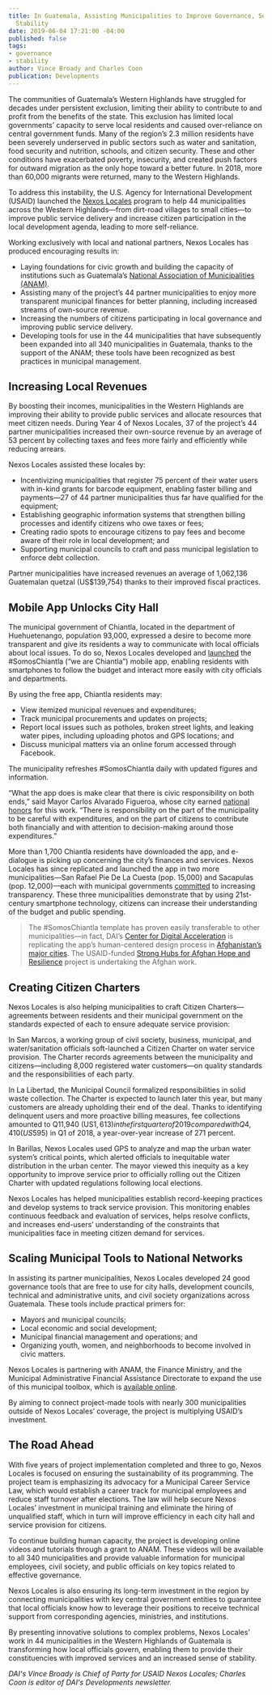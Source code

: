 ```yaml
---
title: In Guatemala, Assisting Municipalities to Improve Governance, Services, and
  Stability
date: 2019-06-04 17:21:00 -04:00
published: false
tags:
- governance
- stability
author: Vince Broady and Charles Coon
publication: Developments
---
```


The communities of Guatemala’s Western Highlands have struggled for decades under persistent exclusion, limiting their ability to contribute to and profit from the benefits of the state. This exclusion has limited local governments’ capacity to serve local residents and caused over-reliance on central government funds. Many of the region’s 2.3 million residents have been severely underserved in public sectors such as water and sanitation, food security and nutrition, schools, and citizen security. These and other conditions have exacerbated poverty, insecurity, and created push factors for outward migration as the only hope toward a better future. In 2018, more than 60,000 migrants were returned, many to the Western Highlands.




To address this instability, the U.S. Agency for International Development (USAID) launched the [Nexos Locales](https://www.dai.com/our-work/projects/guatemala-nexos-locales) program to help 44 municipalities across the Western Highlands—from dirt-road villages to small cities—to improve public service delivery and increase citizen participation in the local development agenda, leading to more self-reliance.

Working exclusively with local and national partners, Nexos Locales has produced encouraging results in:

* Laying foundations for civic growth and building the capacity of institutions such as Guatemala’s [National Association of Municipalities (ANAM)](http://anam.org.gt/site/).
* Assisting many of the project’s 44 partner municipalities to enjoy more transparent municipal finances for better planning, including increased streams of own-source revenue.
* Increasing the numbers of citizens participating in local governance and improving public service delivery. 
* Developing tools for use in the 44 municipalities that have subsequently been expanded into all 340 municipalities in Guatemala, thanks to the support of the ANAM; these tools have been recognized as best practices in municipal management.

## Increasing Local Revenues

By boosting their incomes, municipalities in the Western Highlands are improving their ability to provide public services and allocate resources that meet citizen needs. During Year 4 of Nexos Locales, 37 of the project’s 44 partner municipalities increased their own-source revenue by an average of 53 percent by collecting taxes and fees more fairly and efficiently while reducing arrears.

Nexos Locales assisted these locales by:

* Incentivizing municipalities that register 75 percent of their water users with in-kind grants for barcode equipment, enabling faster billing and payments—27 of 44 partner municipalities thus far have qualified for the equipment;
* Establishing geographic information systems that strengthen billing processes and identify citizens who owe taxes or fees;
* Creating radio spots to encourage citizens to pay fees and become aware of their role in local development; and
* Supporting municipal councils to craft and pass municipal legislation to enforce debt collection.

Partner municipalities have increased revenues an average of 1,062,136 Guatemalan quetzal (US$139,754) thanks to their improved fiscal practices.

## Mobile App Unlocks City Hall

The municipal government of Chiantla, located in the department of Huehuetenango, population 93,000, expressed a desire to become more transparent and give its residents a way to communicate with local officials about local issues. To do so, Nexos Locales developed and [launched](https://dai-global-digital.com/governance-app-guatemala.html) the #SomosChiantla (“we are Chiantla”) mobile app, enabling residents with smartphones to follow the budget and interact more easily with city officials and departments.

By using the free app, Chiantla residents may:

* View itemized municipal revenues and expenditures;
* Track municipal procurements and updates on projects;
* Report local issues such as potholes, broken street lights, and leaking water pipes, including uploading photos and GPS locations; and
* Discuss municipal matters via an online forum accessed through Facebook.
   
The municipality refreshes #SomosChiantla daily with updated figures and information. 

“What the app does is make clear that there is civic responsibility on both ends,” said Mayor Carlos Alvarado Figueroa, whose city earned [national honors](https://www.dai.com/news/usaid-nexos-locales-partner-municipality-wins-technology-award) for this work. “There is responsibility on the part of the municipality to be careful with expenditures, and on the part of citizens to contribute both financially and with attention to decision-making around those expenditures.” 

More than 1,700 Chiantla residents have downloaded the app, and e-dialogue is picking up concerning the city’s finances and services. Nexos Locales has since replicated and launched the app in two more municipalities—San Rafael Pie De La Cuesta (pop. 15,000) and Sacapulas (pop. 12,000)—each with municipal governments [committed](https://dai-global-digital.com/forking-with-design-thinking-in-guatemala.html) to increasing transparency. These three municipalities demonstrate that by using 21st-century smartphone technology, citizens can increase their understanding of the budget and public spending. 

>The #SomosChiantla template has proven easily transferable to other municipalities—in fact, DAI’s [Center for Digital Acceleration](https://www.dai.com/our-work/solutions/digital-acceleration) is replicating the app’s human-centered design process in [Afghanistan’s major cities](https://dai-global-digital.com/citizen-centered-design-and-frontier-insights-in-kabul-municipality.html). The USAID-funded [Strong Hubs for Afghan Hope and Resilience](https://www.dai.com/our-work/projects/afghanistan-strong-hubs-afghan-hope-and-resilience-shahar) project is undertaking the Afghan work.

## Creating Citizen Charters 

Nexos Locales is also helping municipalities to craft Citizen Charters—agreements between residents and their municipal government on the standards expected of each to ensure adequate service provision:

In San Marcos, a working group of civil society, business, municipal, and water/sanitation officials soft-launched a Citizen Charter on water service provision. The Charter records agreements between the municipality and citizens—including 8,000 registered water customers—on quality standards and the responsibilities of each party.

In La Libertad, the Municipal Council formalized responsibilities in solid waste collection. The Charter is expected to launch later this year, but many customers are already upholding their end of the deal. Thanks to identifying delinquent users and more proactive billing measures, fee collections amounted to Q11,940 (US$1,613) in the first quarter of 2019 compared with Q4,410 (US$595) in Q1 of 2018, a year-over-year increase of 271 percent.

In Barillas, Nexos Locales used GPS to analyze and map the urban water system’s critical points, which alerted officials to inequitable water distribution in the urban center. The mayor viewed this inequity as a key opportunity to improve service prior to officially rolling out the Citizen Charter with updated regulations following local elections. 

Nexos Locales has helped municipalities establish record-keeping practices and develop systems to track service provision. This monitoring enables continuous feedback and evaluation of services, helps resolve conflicts, and increases end-users’ understanding of the constraints that municipalities face in meeting citizen demand for services.
 
## Scaling Municipal Tools to National Networks

In assisting its partner municipalities, Nexos Locales developed 24 good governance tools that are free to use for city halls, development councils, technical and administrative units, and civil society organizations across Guatemala. These tools include practical primers for:

* Mayors and municipal councils;
* Local economic and social development;
* Municipal financial management and operations; and
* Organizing youth, women, and neighborhoods to become involved in civic matters.

Nexos Locales is partnering with ANAM, the Finance Ministry, and the Municipal Administrative Financial Assistance Directorate to expand the use of this municipal toolbox, which is [available online](http://anam.org.gt/cajadeherramientas/).

By aiming to connect project-made tools with nearly 300 municipalities outside of Nexos Locales’ coverage, the project is multiplying USAID’s investment.

## The Road Ahead

With five years of project implementation completed and three to go, Nexos Locales is focused on ensuring the sustainability of its programming. The project team is emphasizing its advocacy for a Municipal Career Service Law, which would establish a career track for municipal employees and reduce staff turnover after elections.  The law will help secure Nexos Locales’ investment in municipal training and eliminate the hiring of unqualified staff, which in turn will improve efficiency in each city hall and service provision for citizens.  

To continue building human capacity, the project is developing online videos and tutorials through a grant to ANAM. These videos will be available to all 340 municipalities and provide valuable information for municipal employees, civil society, and public officials on key topics related to effective governance.  

Nexos Locales is also ensuring its long-term investment in the region by connecting municipalities with key central government entities to guarantee that local officials know how to leverage their positions to receive technical support from corresponding agencies, ministries, and institutions.

By presenting innovative solutions to complex problems, Nexos Locales’ work in 44 municipalities in the Western Highlands of Guatemala is transforming how local officials govern, enabling them to provide their constituencies with improved services and an increased sense of stability.

*DAI's Vince Broady is Chief of Party for USAID Nexos Locales; Charles Coon is editor of DAI's Developments newsletter.* 